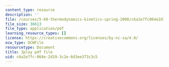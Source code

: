 ```yaml
---
content_type: resource
description: ''
file: /courses/5-60-thermodynamics-kinetics-spring-2008/c6a2e7fc064e2d193c2e6d3ee373c3c5_PmJoExiSPo.pdf
file_size: 36613
file_type: application/pdf
learning_resource_types: []
license: https://creativecommons.org/licenses/by-nc-sa/4.0/
ocw_type: OCWFile
resourcetype: Document
title: 3play pdf file
uid: c6a2e7fc-064e-2d19-3c2e-6d3ee373c3c5
---
```

